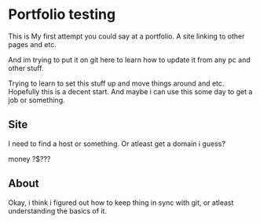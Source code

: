 # Portfolio testing

This is My first attempt you could say at a portfolio. A site linking to other pages and etc. 

And im trying to put it on git here to learn how to update it from any pc and other stuff.

Trying to learn to set this stuff up and move things around and etc. Hopefully this is a decent start. And maybe i can use 
this some day to get a job or something.


## Site

I need to find a host or something. Or atleast get a domain i guess?

money ?$$?$??

## About
Okay, i think i figured out how to keep thing in sync with git, or atleast understanding the basics of it. 




